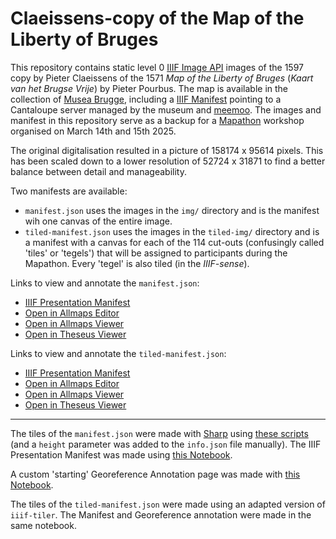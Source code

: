 # Claeissens-copy of the Map of the Liberty of Bruges

This repository contains static level 0 [IIIF Image API](https://iiif.io/api/image/2.0/) images of the 1597 copy by Pieter Claeissens of the 1571 *Map of the Liberty of Bruges* (*Kaart van het Brugse Vrije*) by Pieter Pourbus. The map is available in the collection of [Musea Brugge](https://collectie.museabrugge.be/collection/work/id/0000_GRO0438_I), including a [IIIF Manifest](https://dam.museabrugge.be/iiif/3/18761/manifest.json) pointing to a Cantaloupe server managed by the museum and [meemoo](https://meemoo.be/). The images and manifest in this repository serve as a backup for a [Mapathon](https://mappingpourbus.ugent.be/) workshop organised on March 14th and 15th 2025.

The original digitalisation resulted in a picture of 158174 x 95614 pixels. This has been scaled down to a lower resolution of 52724 x 31871 to find a better balance between detail and manageability.

Two manifests are available:

- `manifest.json` uses the images in the `img/` directory and is the manifest wih one canvas of the entire image.
- `tiled-manifest.json` uses the images in the `tiled-img/` directory and is a manifest with a canvas for each of the 114 cut-outs (confusingly called 'tiles' or 'tegels') that will be assigned to participants during the Mapathon. Every 'tegel' is also tiled (in the *IIIF-sense*).

Links to view and annotate the `manifest.json`:

- [IIIF Presentation Manifest](https://manuelclaeysbouuaert.be/claeissens/manifest.json)
- [Open in Allmaps Editor](https://editor.allmaps.org/#/collection?url=https://manuelclaeysbouuaert.be/claeissens/manifest.json)
- [Open in Allmaps Viewer](https://viewer.allmaps.org/?url=https://manuelclaeysbouuaert.be/claeissens/manifest.json)
- [Open in Theseus Viewer](https://theseus-viewer.netlify.app/?iiif-content=https://manuelclaeysbouuaert.be/claeissens/manifest.json)

Links to view and annotate the `tiled-manifest.json`:

- [IIIF Presentation Manifest](https://manuelclaeysbouuaert.be/claeissens/tiled-manifest.json)
- [Open in Allmaps Editor](https://editor.allmaps.org/#/collection?url=https://manuelclaeysbouuaert.be/claeissens/tiled-manifest.json)
- [Open in Allmaps Viewer](https://viewer.allmaps.org/?url=https://manuelclaeysbouuaert.be/claeissens/tiled-manifest.json)
- [Open in Theseus Viewer](https://theseus-viewer.netlify.app/?iiif-content=https://manuelclaeysbouuaert.be/claeissens/tiled-manifest.json)

---

The tiles of the `manifest.json` were made with [Sharp](https://sharp.pixelplumbing.com/) using [these scripts](https://github.com/sammeltassen/iiif-tiler) (and a `height` parameter was added to the `info.json` file manually). The IIIF Presentation Manifest was made using [this Notebook](https://observablehq.com/d/46eb57ecfeded102).

A custom 'starting' Georeference Annotation page was made with [this Notebook](https://observablehq.com/d/b7ae55c7ab37313b).

The tiles of the `tiled-manifest.json` were made using an adapted version of `iiif-tiler`. The Manifest and Georeference annotation were made in the same notebook.
